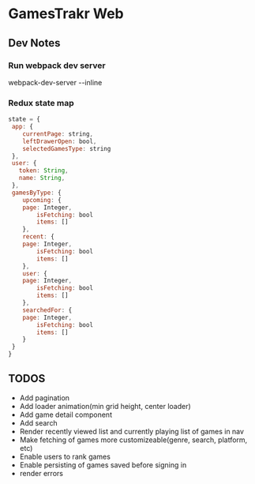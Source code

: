 # GamesTrakr Web
## Dev Notes
### Run webpack dev server
webpack-dev-server --inline

### Redux state map
```javascript
state = {
 app: {
	currentPage: string,
	leftDrawerOpen: bool,
	selectedGamesType: string
 },
 user: {
   token: String,
   name: String,
 },
 gamesByType: {
	upcoming: {
    page: Integer,
		isFetching: bool
		items: []
	},
	recent: {
    page: Integer,
		isFetching: bool
		items: []
	},
	user: {
    page: Integer,
		isFetching: bool
		items: []
	},
	searchedFor: {
    page: Integer,
		isFetching: bool
		items: []
	}
 }
}
```


## TODOS
* Add pagination
* Add loader animation(min grid height, center loader)
* Add game detail component
* Add search
* Render recently viewed list and currently playing list of games in nav
* Make fetching of games more customizeable(genre, search, platform, etc)
* Enable users to rank games
* Enable persisting of games saved before signing in
* render errors
